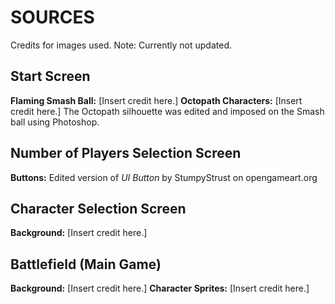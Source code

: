 # SOURCES
Credits for images used.
Note: Currently not updated.

## Start Screen
**Flaming Smash Ball:** [Insert credit here.]
**Octopath Characters:** [Insert credit here.]
The Octopath silhouette was edited and imposed on the Smash ball using Photoshop.

## Number of Players Selection Screen
**Buttons:** Edited version of *UI Button* by StumpyStrust on opengameart.org

## Character Selection Screen
**Background:** [Insert credit here.]

## Battlefield (Main Game)
**Background:** [Insert credit here.]
**Character Sprites:** [Insert credit here.]